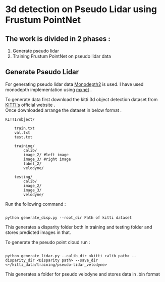 # 3d detection on Pseudo Lidar using Frustum PointNet

## The work is divided in 2 phases : <br>
1. Generate pseudo lidar
2. Training Frustum PointNet on pseudo lidar data

## Generate Pseudo Lidar <br>
For generating pseudo lidar data [Monodepth2](https://arxiv.org/abs/1806.01260) is used. I have used monodepth implementation using [mxnet](https://cv.gluon.ai/build/examples_depth/index.html) .

To generate data first download the kitti 3d object detection dataset from [KITTI's](http://www.cvlibs.net/datasets/kitti/eval_object.php?obj_benchmark=3d) official website . <br>
Once downloaded arrange the dataset in below format .
```angular2html
KITTI/object/
    
    train.txt
    val.txt
    test.txt 
    
    training/
        calib/
        image_2/ #left image
        image_3/ #right image
        label_2/
        velodyne/ 

    testing/
        calib/
        image_2/
        image_3/
        velodyne/
```

Run the following command :

```

python generate_disp.py --root_dir Path of kitti dataset

``` 


This generates a disparity folder both in training and testing folder and stores predicted images in that.

To generate the pseudo point cloud run : 

```

python generate_lidar.py --calib_dir <kitti calib path> --disparity_dir <Disparity path> --save_dir <~/kitti_data/training/pseudo-lidar_velodyne>

```

This generates a folder for pseudo velodyne and stores data in .bin format



